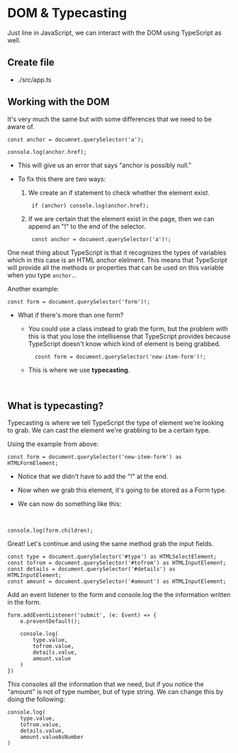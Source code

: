 # DOM & Typecasting

Just line in JavaScript, we can interact with the DOM using TypeScript as well.

## Create file
* ./src/app.ts

## Working with the DOM

It's very much the same but with some differences that we need to be aware of.

    const anchor = documnet.querySelector('a');

    console.log(anchor.href);

- This will give us an error that says "anchor is possibly null."
- To fix this there are two ways:

    1. We create an if statement to check whether the element exist.
        
            if (anchor) console.log(anchor.href);
    
    2. If we are certain that the element exist in the page, then we can append an "!" to the end of the selector.

            const anchor = document.querySelector('a')!;

One neat thing about TypeScript is that it recognizes the types of variables which in this case is an HTML anchor elelment. This means that TypeScript will provide all the methods or properties that can be used on this variable when you type `anchor.`. 

Another example:

    const form = document.querySelector('form')!;

* What if there's more than one form?
  
    - You could use a class instead to grab the form, but the problem with this is that you lose the intellisense that TypeScript provides because TypeScript doesn't know which kind of element is being grabbed.

            cosnt form = document.querySelector('new-item-form')!;

    - This is where we use **typecasting**. 

    <br />

## What is typecasting?

Typecasting is where we tell TypeScript the type of element we're looking to grab. We can cast the element we're grabbing to be a certain type.

Using the example from above:

    const form = document.querySelector('new-item-form') as HTMLFormElement;

- Notice that we didn't have to add the "!" at the end.

- Now when we grab this element, it's going to be stored as a Form type.

- We can now do something like this: 

<br />

    console.log(form.children);

Great! Let's continue and using the same method grab the input fields.

    const type = document.querySelector('#type') as HTMLSelectElement;
    const tofrom = document.querySelector('#tofrom') as HTMLInputElement;
    const details = document.querySelector('#details') as HTMLInputElement;
    const amount = document.querySelector('#amount') as HTMLInputElement;

Add an event listener to the form and console.log the the information written in the form.

    form.addEventListener('submit', (e: Event) => {
        e.preventDefault();

        console.log(
            type.value,
            tofrom.value,
            details.value,
            amount.value
        )
    })

This consoles all the information that we need, but if you notice the "amount" is not of type number, but of type string. We can change this by doing the following:

    console.log(
        type.value,
        tofrom.value,
        details.value,
        amount.valueAsNumber
    )

